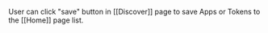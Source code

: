 User can click "save" button in [[Discover]] page to save Apps or Tokens to the [[Home]] page list.
